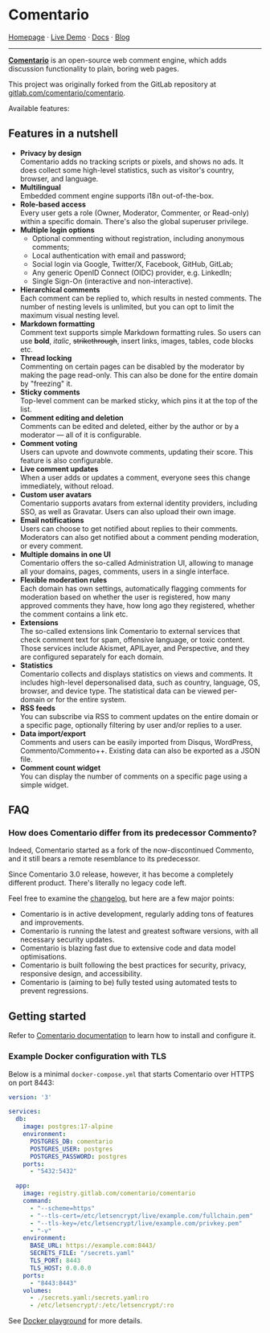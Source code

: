 # Comentario

[Homepage](https://comentario.app/) · [Live Demo](https://demo.comentario.app) · [Docs](https://docs.comentario.app/) · [Blog](https://yktoo.com/en/blog/series/comentario/)

---

**[Comentario](https://comentario.app)** is an open-source web comment engine, which adds discussion functionality to plain, boring web pages.

This project was originally forked from the GitLab repository at
[gitlab.com/comentario/comentario](https://gitlab.com/comentario/comentario).

Available features:

## Features in a nutshell

* **Privacy by design**\
  Comentario adds no tracking scripts or pixels, and shows no ads. It does collect some high-level statistics, such as visitor's country, browser, and language.
* **Multilingual**\
  Embedded comment engine supports i18n out-of-the-box.
* **Role-based access**\
  Every user gets a role (Owner, Moderator, Commenter, or Read-only) within a specific domain. There's also the global superuser privilege.
* **Multiple login options**
  * Optional commenting without registration, including anonymous comments;
  * Local authentication with email and password;
  * Social login via Google, Twitter/X, Facebook, GitHub, GitLab;
  * Any generic OpenID Connect (OIDC) provider, e.g. LinkedIn;
  * Single Sign-On (interactive and non-interactive).
* **Hierarchical comments**\
  Each comment can be replied to, which results in nested comments. The number of nesting levels is unlimited, but you can opt to limit the maximum visual nesting level.
* **Markdown formatting**\
  Comment text supports simple Markdown formatting rules. So users can use **bold**, *italic*, ~~strikethrough~~, insert links, images, tables, code blocks etc.
* **Thread locking**\
  Commenting on certain pages can be disabled by the moderator by making the page read-only. This can also be done for the entire domain by "freezing" it.
* **Sticky comments**\
  Top-level comment can be marked sticky, which pins it at the top of the list.
* **Comment editing and deletion**\
  Comments can be edited and deleted, either by the author or by a moderator — all of it is configurable.
* **Comment voting**\
  Users can upvote and downvote comments, updating their score. This feature is also configurable.
* **Live comment updates**\
  When a user adds or updates a comment, everyone sees this change immediately, without reload.
* **Custom user avatars**\
  Comentario supports avatars from external identity providers, including SSO, as well as Gravatar. Users can also upload their own image.
* **Email notifications**\
  Users can choose to get notified about replies to their comments. Moderators can also get notified about a comment pending moderation, or every comment.
* **Multiple domains in one UI**\
  Comentario offers the so-called Administration UI, allowing to manage all your domains, pages, comments, users in a single interface.
* **Flexible moderation rules**\
  Each domain has own settings, automatically flagging comments for moderation based on whether the user is registered, how many approved comments they have, how long ago they registered, whether the comment contains a link etc.
* **Extensions**\
  The so-called extensions link Comentario to external services that check comment text for spam, offensive language, or toxic content. Those services include Akismet, APILayer, and Perspective, and they are configured separately for each domain.
* **Statistics**\
  Comentario collects and displays statistics on views and comments. It includes high-level depersonalised data, such as country, language, OS, browser, and device type. The statistical data can be viewed per-domain or for the entire system.
* **RSS feeds**\
  You can subscribe via RSS to comment updates on the entire domain or a specific page, optionally filtering by user and/or replies to a user.
* **Data import/export**\
  Comments and users can be easily imported from Disqus, WordPress, Commento/Commento++. Existing data can also be exported as a JSON file.
* **Comment count widget**\
  You can display the number of comments on a specific page using a simple widget.

## FAQ

### How does Comentario differ from its predecessor Commento?

Indeed, Comentario started as a fork of the now-discontinued Commento, and it still bears a remote resemblance to its predecessor.

Since Comentario 3.0 release, however, it has become a completely different product. There's literally no legacy code left.

Feel free to examine the [changelog](CHANGELOG.md), but here are a few major points:

* Comentario is in active development, regularly adding tons of features and improvements.
* Comentario is running the latest and greatest software versions, with all necessary security updates.
* Comentario is blazing fast due to extensive code and data model optimisations.
* Comentario is built following the best practices for security, privacy, responsive design, and accessibility.
* Comentario is (aiming to be) fully tested using automated tests to prevent regressions.

## Getting started

Refer to [Comentario documentation](https://docs.comentario.app/en/getting-started/) to learn how to install and configure it.

### Example Docker configuration with TLS

Below is a minimal `docker-compose.yml` that starts Comentario over HTTPS on port 8443:

```yaml
version: '3'

services:
  db:
    image: postgres:17-alpine
    environment:
      POSTGRES_DB: comentario
      POSTGRES_USER: postgres
      POSTGRES_PASSWORD: postgres
    ports:
      - "5432:5432"

  app:
    image: registry.gitlab.com/comentario/comentario
    command:
      - "--scheme=https"
      - "--tls-cert=/etc/letsencrypt/live/example.com/fullchain.pem"
      - "--tls-key=/etc/letsencrypt/live/example.com/privkey.pem"
      - "-v"
    environment:
      BASE_URL: https://example.com:8443/
      SECRETS_FILE: "/secrets.yaml"
      TLS_PORT: 8443
      TLS_HOST: 0.0.0.0
    ports:
      - "8443:8443"
    volumes:
      - ./secrets.yaml:/secrets.yaml:ro
      - /etc/letsencrypt/:/etc/letsencrypt/:ro
```

See [Docker playground](docs/content/getting-started/docker-compose.en.md) for more details.
